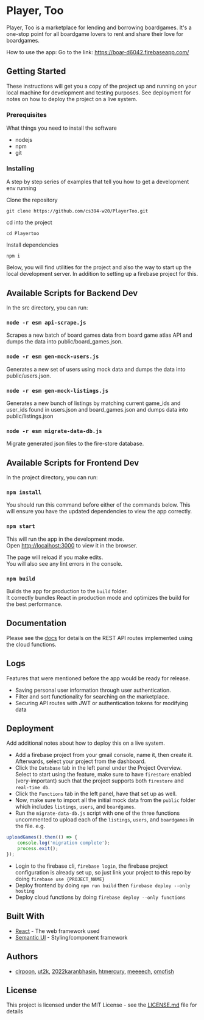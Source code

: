# Player, Too
Player, Too is a marketplace for lending and borrowing boardgames. It's a one-stop point for all boardgame lovers to rent and share their love for boardgames.

How to use the app:
Go to the link: https://boar-d6042.firebaseapp.com/ 

## Getting Started

These instructions will get you a copy of the project up and running on your local machine for development and testing purposes. See deployment for notes on how to deploy the project on a live system.

### Prerequisites

What things you need to install the software
* nodejs
* npm
* git

### Installing

A step by step series of examples that tell you how to get a development env running

Clone the repository

```
git clone https://github.com/cs394-w20/PlayerToo.git
```

cd into the project

```
cd Playertoo
```

Install dependencies

```
npm i
```

Below, you will find utilities for the project and also the way to start up the local development server. In addition to setting up a firebase project for this.

## Available Scripts for Backend Dev

In the src directory, you can run:
### `node -r esm api-scrape.js`

Scrapes a new batch of board games data from board game atlas API and dumps the data into public/board_games.json.

### `node -r esm gen-mock-users.js`

Generates a new set of users using mock data and dumps the data into public/users.json.

### `node -r esm gen-mock-listings.js`

Generates a new bunch of listings by matching current game_ids and user_ids found in users.json and board_games.json and dumps data into public/listings.json

### `node -r esm migrate-data-db.js`

Migrate generated json files to the fire-store database.

## Available Scripts for Frontend Dev

In the project directory, you can run:

### `npm install`

You should run this command before either of the commands below. 
This will ensure you have the updated dependencies to view the app correctly. 

### `npm start`

This will run the app in the development mode.<br />
Open [http://localhost:3000](http://localhost:3000) to view it in the browser.

The page will reload if you make edits.<br />
You will also see any lint errors in the console.

### `npm build`

Builds the app for production to the `build` folder.<br />
It correctly bundles React in production mode and optimizes the build for the best performance.

## Documentation

Please see the [docs](docs/README.md) for details on the REST API routes implemented using the cloud functions.

## Logs
Features that were mentioned before the app would be ready for release.
* Saving personal user information through user authentication.
* Filter and sort functionality for searching on the marketplace.
* Securing API routes with JWT or authentication tokens for modifying data

## Deployment

Add additional notes about how to deploy this on a live system.

* Add a firebase project from your gmail console, name it, then create it. Afterwards, select your project from the dashboard.
* Click the `Database` tab in the left panel under the Project Overview. Select to start using the feature, make sure to have `firestore` enabled (very-important) such that the project supports both `firestore` and `real-time db`.
* Click the `Functions` tab in the left panel, have that set up as well.
* Now, make sure to import all the initial mock data from the `public` folder which includes `listings`, `users`, and `boardgames`.
* Run the `migrate-data-db.js` script with one of the three functions uncommented to upload each of the `listings`, `users`, and `boardgames` in the file. e.g.
```js
uploadGames().then(() => {
    console.log('migration complete');
    process.exit();
});
```
* Login to the firebase cli, `firebase login`, the firebase project configuration is already set up, so just link your project to this repo by doing `firebase use {PROJECT_NAME}`
* Deploy frontend by doing `npm run build` then `firebase deploy --only hosting`
* Deploy cloud functions by doing `firebase deploy --only functions`

## Built With

* [React](https://reactjs.org/) - The web framework used
* [Semantic UI](https://react.semantic-ui.com/) - Styling/component framework

## Authors

* [clrpoon](https://github.com/clrpoon), [ut2k](https://github.com/ut2k), [2022karanbhasin](https://github.com/2022karanbhasin), [htmercury](https://github.com/htmercury), [meeeech](https://github.com/meeeech), [omofish](https://github.com/omofish)

## License

This project is licensed under the MIT License - see the [LICENSE.md](LICENSE.md) file for details